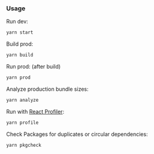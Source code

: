 
### Usage

Run dev:

```bash
yarn start
```

Build prod:

```bash
yarn build
```

Run prod: (after build)

```bash
yarn prod
```

Analyze production bundle sizes:

```bash
yarn analyze
```

Run with [React Profiler](https://reactjs.org/blog/2018/09/10/introducing-the-react-profiler.html):

```bash
yarn profile
```

Check Packages for duplicates or circular dependencies:

```bash
yarn pkgcheck
```
